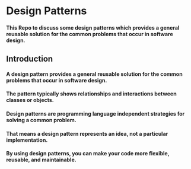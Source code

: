 # Design Patterns
#### This Repo to discuss some design patterns which provides a general reusable solution for the common problems that occur in software design.

## Introduction

#### A design pattern provides a general reusable solution for the common problems that occur in software design.
#### The pattern typically shows relationships and interactions between classes or objects.
#### Design patterns are programming language independent strategies for solving a common problem.
#### That means a design pattern represents an idea, not a particular implementation.
#### By using design patterns, you can make your code more flexible, reusable, and maintainable.
